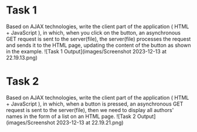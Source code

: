 # Task 1
Based on AJAX technologies, write the client part of the application ( HTML + JavaScript ), in which, when you click on the button, an asynchronous GET request is sent to the server(file), the server(file) processes the request and sends it to the HTML page, updating the content of the button as shown in the example.
![Task 1 Output](images/Screenshot 2023-12-13 at 22.19.13.png)

# Task 2
Based on AJAX technologies, write the client part of the application ( HTML + JavaScript ), in which, when a button is pressed, an asynchronous GET request is sent to the server(file), then we need to display all authors' names in the form of a list on an HTML page.
![Task 2 Output](images/Screenshot 2023-12-13 at 22.19.21.png) 